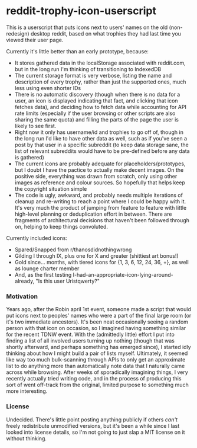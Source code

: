 # reddit-trophy-icon-userscript

This is a userscript that puts icons next to users' names on the old (non-redesign) desktop reddit, based on what trophies they had last time you viewed their user page.

Currently it's little better than an early prototype, because:
 * It stores gathered data in the localStorage associated with reddit.com, but in the long run I'm thinking of transitioning to IndexedDB
 * The current storage format is very verbose, listing the name and description of every trophy, rather than just the supported ones, much less using even shorter IDs
 * There is no automatic discovery (though when there is no data for a user, an icon is displayed indicating that fact, and clicking that icon fetches data), and deciding how to fetch data while accounting for API rate limits (especially if the user browsing or other scripts are also sharing the same quota) and filling the parts of the page the user is likely to see first.
 * Right now it only has username/id and trophies to go off of, though in the long run I'd like to have other data as well, such as if you've seen a post by that user in a specific subreddit (to keep data storage sane, the list of relevant subreddits would have to be pre-defined before any data is gathered)
 * The current icons are probably adequate for placeholders/prototypes, but I doubt I have the pactice to actually make decent images. On the positive side, everything was drawn from scratch, only using other images as reference and colour sources. So hopefully that helps keep the copyright situation simple
 * The code is ugly, awkward, and probably needs multiple iterations of cleanup and re-writing to reach a point where I could be happy with it. It's very much the product of jumping from feature to feature with little high-level planning or deduplication effort in between. There are fragments of architectural decisions that haven't been followed through on, helping to keep things convoluted.
 
 Currently included icons:
 * Spared/Snapped from r/thanosdidnothingwrong
 * Gilding I through IX, plus one for X and greater (shittiest art bonus!)
 * Gold since... months, with tiered icons for {1, 3, 6, 12, 24, 36, +}, as well as lounge charter member
 * And, as the first testing I-had-an-appropriate-icon-lying-around-already, "Is this user Uristqwerty?"
 
 ### Motivation
 Years ago, after the Robin april 1st event, someone made a script that would put icons next to peoples' names who were a part of the final large room (or it's two immediate ancestors). It's been neat occasionally seeing a random person with that icon on occasion, so I imagined having something similar for the recent TDNW event. With the (admittedly little) effort I put into finding a list of all involved users turning up nothing (though that was shortly afterward, and perhaps something has emerged since), I started idly thinking about how I might build a pair of lists myself. Ultimately, it seemed like way too much bulk-scanning through APIs to only get an approximate list to do anything more than automatically note data that I naturally came across while browsing. After weeks of sporadically imagining things, I very recently actually tried writing code, and in the process of producing this sort of went off-track from the original, limited purpose to something much more interesting.
 
 ### License
 Undecided. There's little point posting anything publicly if others *can't* freely redistribute unmodified versions, but it's been a while since I last looked into license details, so I'm not going to just slap a MIT license on it without thinking.
